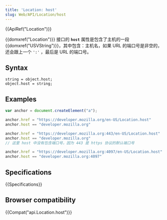 ```yaml
---
title: 'Location: host'
slug: Web/API/Location/host
---
```

{{ApiRef("Location")}}

{{domxref("Location")}} 接口的 **`host`** 属性是包含了主机的一段 {{domxref("USVString")}}，其中包含：主机名，如果 URL 的端口号是非空的，还会跟上一个 `':'` ，最后是 URL 的端口号。

## Syntax

```plain
string = object.host;
object.host = string;
```

## Examples

```js
var anchor = document.createElement("a");

anchor.href = "https://developer.mozilla.org/en-US/Location.host"
anchor.host == "developer.mozilla.org"

anchor.href = "https://developer.mozilla.org:443/en-US/Location.host"
anchor.host == "developer.mozilla.org"
// 这里 host 中没有包含端口号，因为 443 是 https 协议的默认端口号

anchor.href = "https://developer.mozilla.org:4097/en-US/Location.host"
anchor.host == "developer.mozilla.org:4097"
```

## Specifications

{{Specifications}}

## Browser compatibility

{{Compat("api.Location.host")}}
